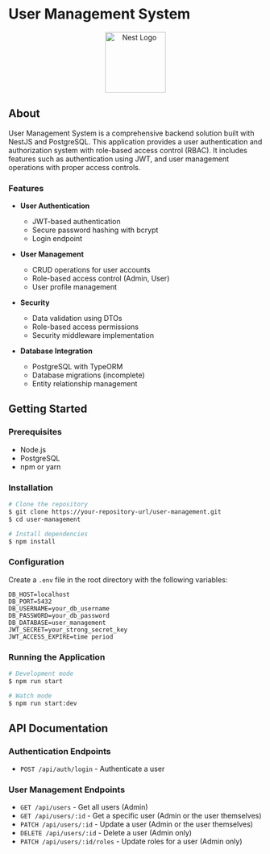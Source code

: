 # User Management System

<p align="center">
  <a href="http://nestjs.com/" target="blank"><img src="https://nestjs.com/img/logo-small.svg" width="120" alt="Nest Logo" /></a>
</p>

## About

User Management System is a comprehensive backend solution built with NestJS and PostgreSQL. This application provides a user authentication and authorization system with role-based access control (RBAC). It includes features such as authentication using JWT, and user management operations with proper access controls.

### Features

- **User Authentication**
  - JWT-based authentication
  - Secure password hashing with bcrypt
  - Login endpoint

- **User Management**
  - CRUD operations for user accounts
  - Role-based access control (Admin, User)
  - User profile management

- **Security**
  - Data validation using DTOs
  - Role-based access permissions
  - Security middleware implementation

- **Database Integration**
  - PostgreSQL with TypeORM
  - Database migrations (incomplete)
  - Entity relationship management

## Getting Started

### Prerequisites

- Node.js 
- PostgreSQL
- npm or yarn

### Installation

```bash
# Clone the repository
$ git clone https://your-repository-url/user-management.git
$ cd user-management

# Install dependencies
$ npm install
```

### Configuration

Create a `.env` file in the root directory with the following variables:

```
DB_HOST=localhost
DB_PORT=5432
DB_USERNAME=your_db_username
DB_PASSWORD=your_db_password
DB_DATABASE=user_management
JWT_SECRET=your_strong_secret_key
JWT_ACCESS_EXPIRE=time period
```



### Running the Application

```bash
# Development mode
$ npm run start

# Watch mode
$ npm run start:dev

```

## API Documentation

### Authentication Endpoints

- `POST /api/auth/login` - Authenticate a user

### User Management Endpoints

- `GET /api/users` - Get all users (Admin)
- `GET /api/users/:id` - Get a specific user (Admin or the user themselves)
- `PATCH /api/users/:id` - Update a user (Admin or the user themselves)
- `DELETE /api/users/:id` - Delete a user (Admin only)
- `PATCH /api/users/:id/roles` - Update roles for a user (Admin only)

